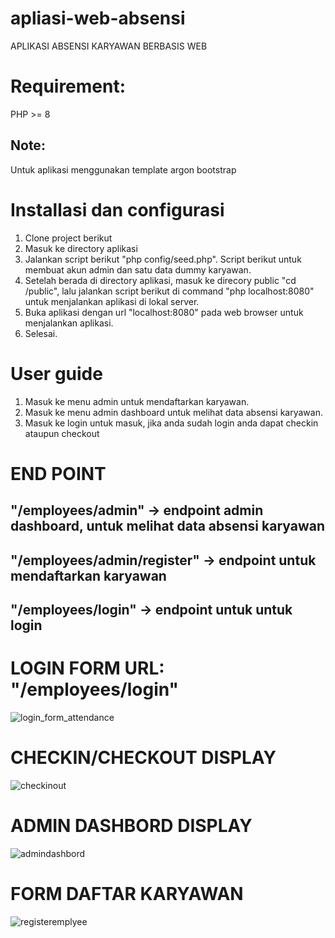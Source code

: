 # apliasi-web-absensi
APLIKASI ABSENSI KARYAWAN BERBASIS WEB

# Requirement:
PHP >= 8

## Note: 
Untuk aplikasi menggunakan template argon bootstrap

# Installasi dan configurasi
1. Clone project berikut
2. Masuk ke directory aplikasi
3. Jalankan script berikut "php config/seed.php". Script berikut untuk membuat akun admin dan satu data dummy karyawan.
4. Setelah berada di directory aplikasi, masuk ke direcory public "cd /public", lalu jalankan script berikut di command "php localhost:8080" untuk menjalankan aplikasi di lokal server.
5. Buka aplikasi dengan url "localhost:8080" pada web browser untuk menjalankan aplikasi.
6. Selesai.

# User guide
1. Masuk ke menu admin untuk mendaftarkan karyawan.
2. Masuk ke menu admin dashboard untuk melihat data absensi karyawan.
3. Masuk ke login untuk masuk, jika anda sudah login anda dapat checkin ataupun checkout

# END POINT
## "/employees/admin" -> endpoint admin dashboard, untuk melihat data absensi karyawan
## "/employees/admin/register" -> endpoint untuk mendaftarkan karyawan
## "/employees/login" -> endpoint untuk untuk login

# LOGIN FORM URL: "/employees/login"
![login_form_attendance](https://user-images.githubusercontent.com/61643826/172020336-1c9ee223-7445-4b6f-9cd8-23360d135337.png)

# CHECKIN/CHECKOUT DISPLAY
![checkinout](https://user-images.githubusercontent.com/61643826/172020519-06dc5946-faf4-4edf-abdc-8285365e564c.png)

# ADMIN DASHBORD DISPLAY
![admindashbord](https://user-images.githubusercontent.com/61643826/172020612-d4dc05c3-7cc4-4919-9568-d7e24226b747.png)

# FORM DAFTAR KARYAWAN
![registeremplyee](https://user-images.githubusercontent.com/61643826/172020689-78179be3-723f-4b93-b04f-248276dbd638.png)